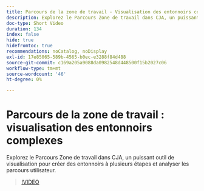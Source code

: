 ```yaml
---
title: Parcours de la zone de travail - Visualisation des entonnoirs complexes
description: Explorez le Parcours Zone de travail dans CJA, un puissant outil de visualisation pour créer des entonnoirs à plusieurs étapes et analyser les parcours utilisateur.
doc-type: Short Video
duration: 134
index: false
hide: true
hidefromtoc: true
recommendations: noCatalog, noDisplay
exl-id: 17e85065-589b-4565-b0ec-e3288f84d488
source-git-commit: c169a205a9088da0982548d448500f15b2027c06
workflow-type: tm+mt
source-wordcount: '46'
ht-degree: 0%

---
```


# Parcours de la zone de travail : visualisation des entonnoirs complexes

Explorez le Parcours Zone de travail dans CJA, un puissant outil de visualisation pour créer des entonnoirs à plusieurs étapes et analyser les parcours utilisateur.

<!-- 72_S103_3442450_134_journey-canvas-visualizing-complex-funnels -->
>[!VIDEO](https://video.tv.adobe.com/v/3460149/?learn=on&enablevpops=true&captions=fre_fr)

